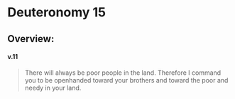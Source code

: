 # Deuteronomy 15

## Overview:


#### v.11
>There will always be poor people in the land. Therefore I command you to be openhanded toward your brothers and toward the poor and needy in your land.

